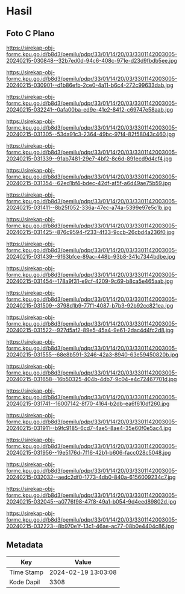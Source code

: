 # Hasil

## Foto C Plano

https://sirekap-obj-formc.kpu.go.id/b8d3/pemilu/pdpr/33/01/14/20/03/3301142003005-20240215-030848--32b7ed0d-94c6-408c-971e-d23d9fbdb5ee.jpg

https://sirekap-obj-formc.kpu.go.id/b8d3/pemilu/pdpr/33/01/14/20/03/3301142003005-20240215-030901--d1b86efb-2ce0-4a11-b6c4-272c99633dab.jpg

https://sirekap-obj-formc.kpu.go.id/b8d3/pemilu/pdpr/33/01/14/20/03/3301142003005-20240215-032241--0afa00ba-ed9e-41e2-8412-c69747e58aab.jpg

https://sirekap-obj-formc.kpu.go.id/b8d3/pemilu/pdpr/33/01/14/20/03/3301142003005-20240215-031305--53da91c3-2364-49bc-97f4-82f58043c460.jpg

https://sirekap-obj-formc.kpu.go.id/b8d3/pemilu/pdpr/33/01/14/20/03/3301142003005-20240215-031339--91ab7481-29e7-4bf2-8c6d-891ecd9d4cf4.jpg

https://sirekap-obj-formc.kpu.go.id/b8d3/pemilu/pdpr/33/01/14/20/03/3301142003005-20240215-031354--62ed1bf4-bdec-42df-af5f-a6d49ae75b59.jpg

https://sirekap-obj-formc.kpu.go.id/b8d3/pemilu/pdpr/33/01/14/20/03/3301142003005-20240215-031411--8b25f052-336a-47ec-a74a-5399e97e5c1b.jpg

https://sirekap-obj-formc.kpu.go.id/b8d3/pemilu/pdpr/33/01/14/20/03/3301142003005-20240215-031425--876c9594-f233-4f33-9ccb-26cbd4a236f0.jpg

https://sirekap-obj-formc.kpu.go.id/b8d3/pemilu/pdpr/33/01/14/20/03/3301142003005-20240215-031439--9f63bfce-89ac-448b-93b8-341c7344bdbe.jpg

https://sirekap-obj-formc.kpu.go.id/b8d3/pemilu/pdpr/33/01/14/20/03/3301142003005-20240215-031454--178a9f31-e9cf-4209-9c69-b8ca5e465aab.jpg

https://sirekap-obj-formc.kpu.go.id/b8d3/pemilu/pdpr/33/01/14/20/03/3301142003005-20240215-031509--3798d1b9-77f1-4087-b7b3-92b92cc821ea.jpg

https://sirekap-obj-formc.kpu.go.id/b8d3/pemilu/pdpr/33/01/14/20/03/3301142003005-20240215-031522--927d5af2-89e5-45a4-9e61-2dac4d4fc2d8.jpg

https://sirekap-obj-formc.kpu.go.id/b8d3/pemilu/pdpr/33/01/14/20/03/3301142003005-20240215-031555--68e8b591-3246-42a3-8940-63e59450820b.jpg

https://sirekap-obj-formc.kpu.go.id/b8d3/pemilu/pdpr/33/01/14/20/03/3301142003005-20240215-031658--16b50325-404b-4db7-9c04-e4c72467701d.jpg

https://sirekap-obj-formc.kpu.go.id/b8d3/pemilu/pdpr/33/01/14/20/03/3301142003005-20240215-031741--16007142-8f70-4164-b2db-ea6f610df260.jpg

https://sirekap-obj-formc.kpu.go.id/b8d3/pemilu/pdpr/33/01/14/20/03/3301142003005-20240215-031911--b9fc9185-6cd7-4ae5-8ae4-35e60f0e5ac4.jpg

https://sirekap-obj-formc.kpu.go.id/b8d3/pemilu/pdpr/33/01/14/20/03/3301142003005-20240215-031956--19e5176d-7f16-42b1-b606-facc028c5048.jpg

https://sirekap-obj-formc.kpu.go.id/b8d3/pemilu/pdpr/33/01/14/20/03/3301142003005-20240215-032032--aedc2df0-1773-4db0-840a-6156009234c7.jpg

https://sirekap-obj-formc.kpu.go.id/b8d3/pemilu/pdpr/33/01/14/20/03/3301142003005-20240215-032045--a0776f98-47f8-49a1-b054-9d4eed89802d.jpg

https://sirekap-obj-formc.kpu.go.id/b8d3/pemilu/pdpr/33/01/14/20/03/3301142003005-20240215-032223--8b970e1f-13c1-46ae-ac77-08b0e4404c86.jpg


## Metadata

| Key        | Value               |
| ---------- | ------------------- |
| Time Stamp | 2024-02-19 13:03:08 |
| Kode Dapil | 3308                |



